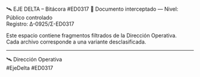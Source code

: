  🛰️ EJE DELTA – Bitácora #ED0317
📑 Documento interceptado — Nivel: Público controlado  
Registro: Δ-0925/Σ-ED0317  

Este espacio contiene fragmentos filtrados de la Dirección Operativa.  
Cada archivo corresponde a una variante desclasificada.  

---
🛰️ Dirección Operativa  
#EjeDelta #ED0317
